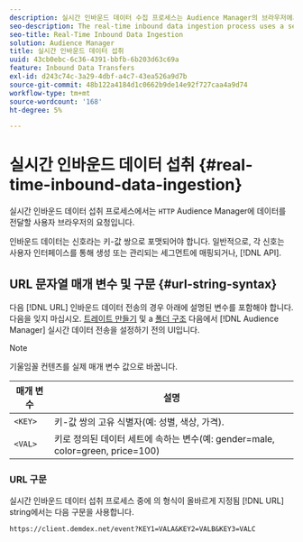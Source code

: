 ```yaml
---
description: 실시간 인바운드 데이터 수집 프로세스는 Audience Manager의 브라우저에서 일련의 HTTP 요청을 사용하여 데이터를 사용자에게 전달합니다.
seo-description: The real-time inbound data ingestion process uses a series of HTTP requests from a user's browser to pass in data to Audience Manager.
seo-title: Real-Time Inbound Data Ingestion
solution: Audience Manager
title: 실시간 인바운드 데이터 섭취
uuid: 43cb0ebc-6c36-4391-bbfb-6b203d63c69a
feature: Inbound Data Transfers
exl-id: d243c74c-3a29-4dbf-a4c7-43ea526a9d7b
source-git-commit: 48b122a4184d1c0662b9de14e92f727caa4a9d74
workflow-type: tm+mt
source-wordcount: '168'
ht-degree: 5%

---
```


# 실시간 인바운드 데이터 섭취 {#real-time-inbound-data-ingestion}

실시간 인바운드 데이터 섭취 프로세스에서는 `HTTP` Audience Manager에 데이터를 전달할 사용자 브라우저의 요청입니다.

<!-- c_rt_inbound_real_time.xml -->

인바운드 데이터는 신호라는 키-값 쌍으로 포맷되어야 합니다. 일반적으로, 각 신호는 사용자 인터페이스를 통해 생성 또는 관리되는 세그먼트에 매핑되거나, [!DNL API].

## URL 문자열 매개 변수 및 구문 {#url-string-syntax}

다음 [!DNL URL] 인바운드 데이터 전송의 경우 아래에 설명된 변수를 포함해야 합니다. 다음을 잊지 마십시오. [트레이트 만들기](../../../features/traits/create-onboarded-rule-based-traits.md) 및 a [폴더 구조](../../../features/traits/trait-storage.md#create-trait-storage-folder) 다음에서 [!DNL Audience Manager] 실시간 데이터 전송을 설정하기 전의 UI입니다.

>[!NOTE]
>
>기울임꼴 컨텐츠를 실제 매개 변수 값으로 바꿉니다.

| 매개 변수 | 설명 |
|---|---|
| `<KEY>` | 키-값 쌍의 고유 식별자(예: 성별, 색상, 가격). |
| `<VAL>` | 키로 정의된 데이터 세트에 속하는 변수(예: gender=male, color=green, price=100) |

### URL 구문

실시간 인바운드 데이터 섭취 프로세스 중에 의 형식이 올바르게 지정됨 [!DNL URL] string에서는 다음 구문을 사용합니다.

```
https://client.demdex.net/event?KEY1=VALA&KEY2=VALB&KEY3=VALC
```
